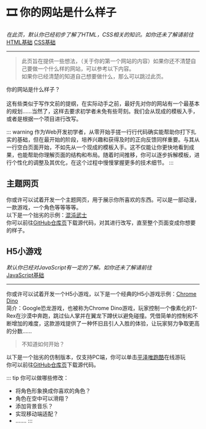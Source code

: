 # :film_strip: 你的网站是什么样子
*在此页，默认你已经初步了解了HTML，CSS相关的知识。如你还未了解请前往*<br>
[HTML基础](https://developer.mozilla.org/en-US/docs/Learn/Getting_started_with_the_web/HTML_basics)
[CSS基础](https://developer.mozilla.org/en-US/docs/Learn/Getting_started_with_the_web/CSS_basics)

---

> 此页旨在提供一些想法，（关于你的第一个网站的内容）如果你还不清楚自己要做一个什么样的网站，可以参考以下内容。<br>
如果你已经清楚的知道自己想要做什么，那么可以跳过此页。

你的网站是什么样子？<br><br>
这有些类似于写作文前的提纲，在实际动手之前，最好先对你的网站有一个最基本的规划......当然了，这样去要求初学者未免有些苛刻。我们会从现成的模板入手，或者是根据一个项目进行改写。

::: warning
作为Web开发初学者，从零开始手搓一行行代码确实能帮助你打下扎实的基础，但在最开始的阶段，培养兴趣和获得及时的正向反馈同样重要。与其从一行空白页面开始，不如先从一个现成的模板入手。这不仅能让你更快地看到成果，也能帮助你理解页面的结构和布局。随着时间推移，你可以逐步拆解模板，进行个性化的调整及其优化，在这个过程中慢慢掌握更多的技术细节。
:::

## 主题网页
你或许可以试着开发一个主题网页，用于展示你所喜欢的东西。可以是一部动漫，一款游戏，一个角色等等等等。<br>
以下是一个拙劣的示例：[混沌武士](https://yuwuweichun.github.io/samurai_champloo/)<br>
你可以前往[GitHub仓库页](https://github.com/yuwuweichun/samurai_champloo)下载源代码，对其进行改写，直至整个页面变成你想要的样子。

## H5小游戏
*默认你已经对JavaScript有一定的了解。如你还未了解请前往*<br>
[JavaScript基础](https://developer.mozilla.org/zh-CN/docs/Learn/Getting_started_with_the_web/JavaScript_basics)

---

你或许可以试着开发一个H5小游戏，以下是一个经典的H5小游戏示例：[Chrome Dino](https://dinosaur.game/zh/)<br>
简介：Google恐龙游戏，也被称为Chrome Dino游戏，玩家控制一个像素化的T-Rex在沙漠中奔跑，跳过仙人掌并在翼龙下蹲伏以避免碰撞。凭借简单的控制和不断增加的难度，这款游戏提供了一种怀旧且引人入胜的体验，让玩家努力争取更高的分数......<br>



> 不知道如何开始？

以下是一个拙劣的仿制版本，仅支持PC端，你可以单击[平泽唯跑酷](https://yuwuweichun.github.io/parkour1.0)在线游玩<br>
你可以前往[GitHub仓库页](https://github.com/yuwuweichun/parkour1.0)下载源代码。

::: tip
你可以做哪些修改：
- 将角色形象换成你喜欢的角色？
- 角色在空中可以滑翔？
- 添加背景音乐？
- 实现移动端适配？
- .......
:::


